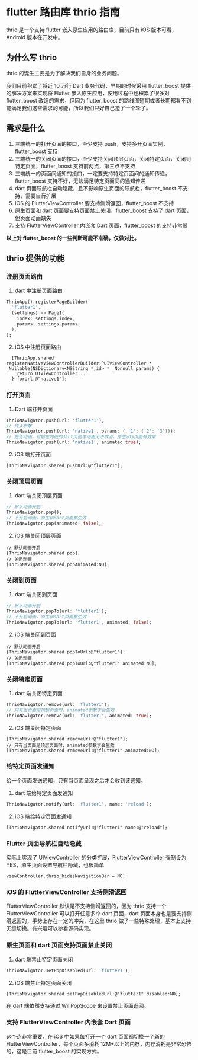 # flutter 路由库 thrio 指南

thrio 是一个支持 flutter 嵌入原生应用的路由库，目前只有 iOS 版本可看，Android 版本在开发中。

## 为什么写 thrio

thrio 的诞生主要是为了解决我们自身的业务问题。

我们目前积累了将近 10 万行 Dart 业务代码，早期的时候采用 flutter_boost 提供的解决方案来实现将 Flutter 嵌入原生应用，使用过程中也积累了很多对 flutter_boost 改造的需求，但因为 flutter_boost 的路线图短期或者长期都看不到能满足我们这些需求的可能，所以我们只好自己造了一个轮子。

## 需求是什么

1. 三端统一的打开页面的接口，至少支持 push，支持多开页面实例，flutter_boost 支持
2. 三端统一的关闭页面的接口，至少支持关闭顶层页面，关闭特定页面，关闭到特定页面，flutter_boost 支持前两点，第三点不支持
3. 三端统一的页面间通知的接口，一定要支持特定页面间的通知传递，flutter_boost 支持不好，无法满足特定页面间的通知传递
4. dart 页面导航栏自动隐藏，且不影响原生页面的导航栏，flutter_boost 不支持，需要自行扩展
5. iOS 的 FlutterViewController 要支持侧滑返回，flutter_boost 不支持
6. 原生页面和 dart 页面要支持页面禁止关闭，flutter_boost 支持了 dart 页面，但页面动画缺失
7. 支持 FlutterViewController 内嵌套 Dart 页面，flutter_boost 的支持非常弱

**以上对 flutter_boost 的一些判断可能不准确，仅做对比。**

## thrio 提供的功能

### 注册页面路由

1. dart 中注册页面路由

```dart
ThrioApp().registerPageBuilder(
  'flutter1',
  (settings) => Page1(
    index: settings.index,
    params: settings.params,
  ),
);
```

2. iOS 中注册页面路由

```objc
  [ThrioApp.shared registerNativeViewControllerBuilder:^UIViewController * _Nullable(NSDictionary<NSString *,id> * _Nonnull params) {
    return UIViewController...
  } forUrl:@"native1"];

```

### 打开页面

1. Dart 端打开页面

```dart
ThrioNavigator.push(url: 'flutter1');
// 传入参数
ThrioNavigator.push(url: 'native1', params: { '1': {'2': '3'}});
// 是否动画，目前在内嵌的dart页面中动画无法取消，原生iOS页面有效果
ThrioNavigator.push(url: 'native1', animated:true);
```

2. iOS 端打开页面

```objc
[ThrioNavigator.shared pushUrl:@"flutter1"];
```

### 关闭顶层页面

1. dart 端关闭顶层页面

```dart
// 默认动画开启
ThrioNavigator.pop();
// 不开启动画，原生和dart页面都生效
ThrioNavigator.pop(animated: false);
```

2. iOS 端关闭顶层页面

```objc
// 默认动画开启
[ThrioNavigator.shared pop];
// 关闭动画
[ThrioNavigator.shared popAnimated:NO];
```

### 关闭到页面

1. dart 端关闭到页面

```dart
// 默认动画开启
ThrioNavigator.popTo(url: 'flutter1');
// 不开启动画，原生和dart页面都生效
ThrioNavigator.popTo(url: 'flutter1', animated: false);
```

2. iOS 端关闭到页面

```objc
// 默认动画开启
[ThrioNavigator.shared popToUrl:@"flutter1"];
// 关闭动画
[ThrioNavigator.shared popToUrl:@"flutter1" animated:NO];
```

### 关闭特定页面

1. dart 端关闭特定页面

```dart
ThrioNavigator.remove(url: 'flutter1');
// 只有当页面是顶层页面时，animated参数才会生效
ThrioNavigator.remove(url: 'flutter1', animated: true);
```

2. iOS 端关闭特定页面

```objc
[ThrioNavigator.shared removeUrl:@"flutter1"];
// 只有当页面是顶层页面时，animated参数才会生效
[ThrioNavigator.shared removeUrl:@"flutter1" animated:NO];
```

### 给特定页面发通知

给一个页面发送通知，只有当页面呈现之后才会收到该通知。

1. dart 端给特定页面发通知

```dart
ThrioNavigator.notify(url: 'flutter1', name: 'reload');
```

2. iOS 端给特定页面发通知

```objc
[ThrioNavigator.shared notifyUrl:@"flutter1" name:@"reload"];
```

### Flutter 页面导航栏自动隐藏

实际上实现了 UIViewController 的分类扩展，FlutterViewController 强制设为 YES，原生页面设置导航栏隐藏，也很简单

```objc
viewController.thrio_hidesNavigationBar = NO;
```

### iOS 的 FlutterViewController 支持侧滑返回

FlutterViewController 默认是不支持侧滑返回的，因为 thrio 支持一个 FlutterViewController 可以打开任意多个 dart 页面，dart 页面本身也是要支持侧滑返回的，手势上存在一定的冲突，在这里 thrio 做了一些特殊处理，基本上支持无缝切换。有兴趣可以参看源码实现。

### 原生页面和 dart 页面支持页面禁止关闭

1. dart 端禁止特定页面关闭

```dart
ThrioNavigator.setPopDisabled(url: 'flutter1');
```

2. iOS 端禁止特定页面关闭

```objc
[ThrioNavigator.shared setPopDisabledUrl:@"flutter1" disabled:NO];
```

在 dart 端依然支持通过 WillPopScope 来设置禁止页面返回。

### 支持 FlutterViewController 内嵌套 Dart 页面

这个点非常重要，在 iOS 中如果每打开一个 dart 页面都切换一个新的 FlutterViewController，每个页面多消耗 12M+以上的内存，内存消耗是非常恐怖的，这是目前 flutter_boost 的实现方式。
